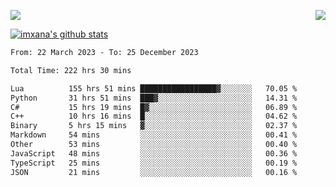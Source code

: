 <p>
  <a href="https://count.getloli.com/"><img src="https://count.getloli.com/get/@xana.readme?theme=moebooru-h"></a>
  <img src="https://weather-icon.journeyad.repl.co/@hangzhou?v=1" align="right">
</p>


<a href="https://github.com/imxana"><img align="center" src="https://github-readme-stats.vercel.app/api?username=imxana&show_icons=true&include_all_commits=true&hide_border=tru&custom_title=imxana%27s%20Github%20Stats" alt="imxana's github stats" /></a> 

<!--START_SECTION:waka-->

```txt
From: 22 March 2023 - To: 25 December 2023

Total Time: 222 hrs 30 mins

Lua          155 hrs 51 mins █████████████████▓░░░░░░░   70.05 %
Python       31 hrs 51 mins  ███▓░░░░░░░░░░░░░░░░░░░░░   14.31 %
C#           15 hrs 19 mins  █▓░░░░░░░░░░░░░░░░░░░░░░░   06.89 %
C++          10 hrs 16 mins  █░░░░░░░░░░░░░░░░░░░░░░░░   04.62 %
Binary       5 hrs 15 mins   ▓░░░░░░░░░░░░░░░░░░░░░░░░   02.37 %
Markdown     54 mins         ░░░░░░░░░░░░░░░░░░░░░░░░░   00.41 %
Other        53 mins         ░░░░░░░░░░░░░░░░░░░░░░░░░   00.40 %
JavaScript   48 mins         ░░░░░░░░░░░░░░░░░░░░░░░░░   00.36 %
TypeScript   25 mins         ░░░░░░░░░░░░░░░░░░░░░░░░░   00.19 %
JSON         21 mins         ░░░░░░░░░░░░░░░░░░░░░░░░░   00.16 %
```

<!--END_SECTION:waka-->
